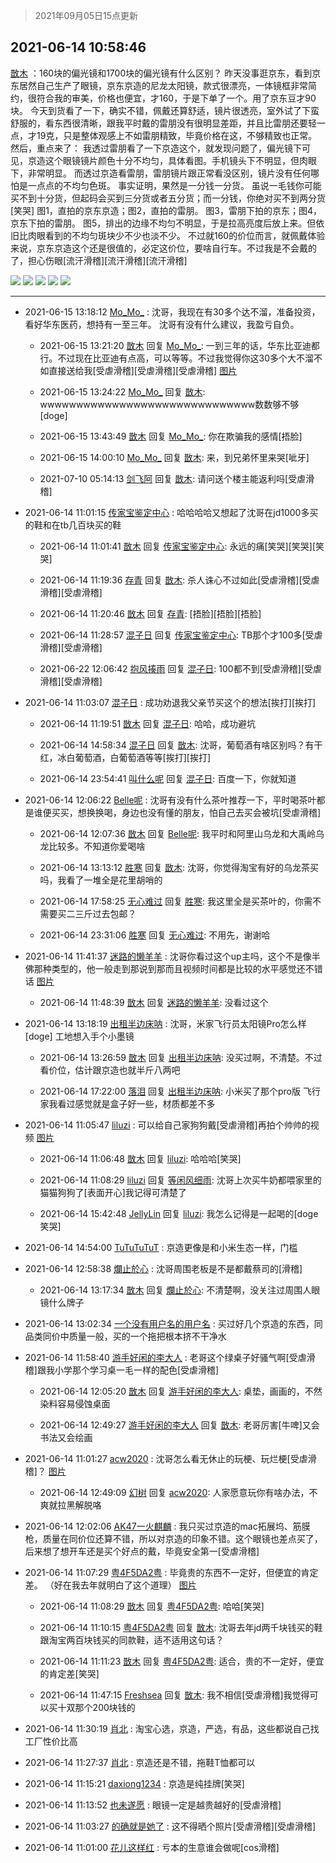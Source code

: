> 2021年09月05日15点更新
<link rel="stylesheet" href="https://cdn.jsdelivr.net/gh/taotie6/sampleJSON@main/css/photo_show.css">


 ## 2021-06-14 10:58:46 

 [㪚木](https://www.coolapk.com/feed/27722316?shareKey=NTZmODUxYTRiNzZhNjEzMTc4MGI~) ：160块的偏光镜和1700块的偏光镜有什么区别？
昨天没事逛京东，看到京东居然自己生产了眼镜，京东京造的尼龙太阳镜，款式很漂亮，一体镜框非常简约，很符合我的审美，价格也便宜，才160，于是下单了一个。用了京东豆才90块。
今天到货看了一下，确实不错，佩戴还算舒适，镜片很透亮<!--break-->，室外试了下蛮舒服的，看东西很清晰，跟我平时戴的雷朋没有很明显差距，并且比雷朋还要轻一点，才19克，只是整体观感上不如雷朋精致，毕竟价格在这，不够精致也正常。
然后，重点来了：
我透过雷朋看了一下京造这个，就发现问题了，偏光镜下可见，京造这个眼镜镜片颜色十分不均匀，具体看图。手机镜头下不明显，但肉眼下，非常明显。
而透过京造看雷朋，雷朋镜片跟正常看没区别，镜片没有任何哪怕是一点点的不均匀色斑。
事实证明，果然是一分钱一分货。
虽说一毛钱你可能买不到十分货，但起码会买到三分货或者五分货；而一分钱，你绝对买不到两分货[笑哭]
图1，直拍的京东京造；图2，直拍的雷朋。
图3，雷朋下拍的京东；图4，京东下拍的雷朋。
图5，排出的边缘不均匀不明显，于是拉高亮度后放上来。但依旧比肉眼看到的不均匀斑块少不少也淡不少。
不过就160的价位而言，就佩戴体验来说，京东京造这个还是很值的，必定这价位，要啥自行车。不过我是不会戴的了，担心伤眼[流汗滑稽][流汗滑稽][流汗滑稽] 

<div class="album">
<img class="img-item" src="http://image.coolapk.com/feed/2021/0614/10/1081091_7bd2d989_9521_9943@1034x1263.jpeg" />
<img class="img-item" src="http://image.coolapk.com/feed/2021/0614/10/1081091_7913f2e4_9521_9945@1014x1315.jpeg" />
<img class="img-item" src="http://image.coolapk.com/feed/2021/0614/10/1081091_cad9bedb_9521_9947@1014x1191.jpeg" />
<img class="img-item" src="http://image.coolapk.com/feed/2021/0614/10/1081091_8f748773_9521_9949@1028x1203.jpeg" />
<img class="img-item" src="http://image.coolapk.com/feed/2021/0614/10/1081091_abc3de20_9521_9951@2494x3325.jpeg" />
</div>

 ------- 

- 2021-06-15 13:18:12 [Mo_Mo_](uid=432865) : 沈哥，我现在有30多个达不溜，准备投资，看好华东医药，想持有一至三年。
沈哥有没有什么建议，我盈亏自负。 

    - 2021-06-15 13:21:20 [㪚木](uid=1081091) 回复 [Mo_Mo_](uid=432865): 一到三年的话，华东比亚迪都行。不过现在比亚迪有点高，可以等等。不过我觉得你这30多个大不溜不如直接送给我[受虐滑稽][受虐滑稽][受虐滑稽] [图片](http://image.coolapk.com/feed/2019/0515/09/1081091_3748_1897@180x122.gif)

    - 2021-06-15 13:24:22 [Mo_Mo_](uid=432865) 回复 [㪚木](uid=1081091): wwwwwwwwwwwwwwwwwwwwwwwwwwwwww数数够不够[doge] 

    - 2021-06-15 13:43:49 [㪚木](uid=1081091) 回复 [Mo_Mo_](uid=432865): 你在欺骗我的感情[捂脸] 

    - 2021-06-15 14:00:10 [Mo_Mo_](uid=432865) 回复 [㪚木](uid=1081091): 来，到兄弟怀里来哭[呲牙] 

    - 2021-07-10 05:14:13 [剑飞阿](uid=1634915) 回复 [㪚木](uid=1081091): 请问送个楼主能返利吗[受虐滑稽] 

- 2021-06-14 11:01:15 [传家宝鉴定中心](uid=1537223) : 哈哈哈哈又想起了沈哥在jd1000多买的鞋和在tb几百块买的鞋 

    - 2021-06-14 11:01:41 [㪚木](uid=1081091) 回复 [传家宝鉴定中心](uid=1537223): 永远的痛[笑哭][笑哭][笑哭] 

    - 2021-06-14 11:19:36 [存青](uid=1006954) 回复 [㪚木](uid=1081091): 杀人诛心不过如此[受虐滑稽][受虐滑稽][受虐滑稽] 

    - 2021-06-14 11:20:46 [㪚木](uid=1081091) 回复 [存青](uid=1006954): [捂脸][捂脸][捂脸] 

    - 2021-06-14 11:28:57 [混子日](uid=1878276) 回复 [传家宝鉴定中心](uid=1537223): TB那个才100多[受虐滑稽][受虐滑稽] 

    - 2021-06-22 12:06:42 [抱风揍雨](uid=457834) 回复 [混子日](uid=1878276): 100都不到[受虐滑稽][受虐滑稽][受虐滑稽] 

- 2021-06-14 11:03:07 [混子日](uid=1878276) : 成功劝退我父亲节买这个的想法[挨打][挨打] 

    - 2021-06-14 11:19:51 [㪚木](uid=1081091) 回复 [混子日](uid=1878276): 哈哈，成功避坑 

    - 2021-06-14 14:58:34 [混子日](uid=1878276) 回复 [㪚木](uid=1081091): 沈哥，葡萄酒有啥区别吗？有干红，冰白葡萄酒，白葡萄酒等等[挨打][挨打] 

    - 2021-06-14 23:54:41 [叫什么呢](uid=860840) 回复 [混子日](uid=1878276): 百度一下，你就知道 

- 2021-06-14 12:06:22 [Belle呢](uid=2085738) : 沈哥有没有什么茶叶推荐一下，平时喝茶叶都是谁便买买，想换换喝，身边也没有懂的朋友，怕自己去买会被坑[受虐滑稽] 

    - 2021-06-14 12:07:36 [㪚木](uid=1081091) 回复 [Belle呢](uid=2085738): 我平时和阿里山乌龙和大禹岭乌龙比较多。不知道你爱喝啥 

    - 2021-06-14 13:13:12 [胜寒](uid=621479) 回复 [㪚木](uid=1081091): 沈哥，你觉得淘宝有好的乌龙茶买吗，我看了一堆全是花里胡哨的 

    - 2021-06-14 17:58:25 [无心难过](uid=3681127) 回复 [胜寒](uid=621479): 我这里全是买茶叶的，你需不需要买二三斤过去包邮？ 

    - 2021-06-14 23:31:06 [胜寒](uid=621479) 回复 [无心难过](uid=3681127): 不用先，谢谢哈 

- 2021-06-14 11:41:37 [迷路的懒羊羊](uid=2943376) : 沈哥你看过这个up主吗，这个不是像半佛那种类型的，他一般走到那说到那而且视频时间都是比较的水平感觉还不错话 [图片](http://image.coolapk.com/feed/2021/0614/11/2943376_e8ae174f_2095_327@1240x6678.jpeg)

    - 2021-06-14 11:48:39 [㪚木](uid=1081091) 回复 [迷路的懒羊羊](uid=2943376): 没看过这个 

- 2021-06-14 13:18:19 [出租半边床呐](uid=3768992) : 沈哥，米家飞行员太阳镜Pro怎么样[doge]
工地想入手个小墨镜 

    - 2021-06-14 13:26:59 [㪚木](uid=1081091) 回复 [出租半边床呐](uid=3768992): 没买过啊，不清楚。不过看价位，估计跟京造也就半斤八两吧 

    - 2021-06-14 17:22:00 [落泪](uid=853402) 回复 [出租半边床呐](uid=3768992): 小米买了那个pro版 飞行家我看过感觉就是盒子好一些，材质都差不多 

- 2021-06-14 11:05:47 [liluzi](uid=3499639) : 可以给自己家狗狗戴[受虐滑稽]再拍个帅帅的视频 [图片](http://image.coolapk.com/feed/2021/0614/11/3499639_f491d9df_9931_2856@1080x2160.png)

    - 2021-06-14 11:06:48 [㪚木](uid=1081091) 回复 [liluzi](uid=3499639): 哈哈哈[笑哭] 

    - 2021-06-14 11:08:29 [liluzi](uid=3499639) 回复 [等闲风细雨](uid=2399554): 沈哥上次买牛奶都喂家里的猫猫狗狗了[表面开心]我记得可清楚了 

    - 2021-06-14 15:42:48 [JellyLin](uid=1372534) 回复 [liluzi](uid=3499639): 我怎么记得是一起喝的[doge笑哭] 

- 2021-06-14 14:54:00 [TuTuTuTuT](uid=1433312) : 京造更像是和小米生态一样，门槛 

- 2021-06-14 12:58:38 [爛止於心](uid=1059710) : 沈哥周围老板是不是都戴蔡司的[滑稽] 

    - 2021-06-14 13:17:34 [㪚木](uid=1081091) 回复 [爛止於心](uid=1059710): 不清楚啊，没关注过周围人眼镜什么牌子 

- 2021-06-14 13:02:34 [一个没有用户名的用户名](uid=1314924) : 买过好几个京造的东西，同品类同价中质量一般，买的一个拖把根本挤不干净水 

- 2021-06-14 11:58:40 [游手好闲的李大人](uid=1704844) : 老哥这个绿桌子好骚气啊[受虐滑稽]跟我小学那个学习桌一毛一样的配色[受虐滑稽] 

    - 2021-06-14 12:05:20 [㪚木](uid=1081091) 回复 [游手好闲的李大人](uid=1704844): 桌垫，画画的，不然染料容易侵蚀桌面 

    - 2021-06-14 12:49:27 [游手好闲的李大人](uid=1704844) 回复 [㪚木](uid=1081091): 老哥厉害[牛啤]又会书法又会绘画 

- 2021-06-14 11:01:27 [acw2020](uid=6251124) : 沈哥怎么看无休止的玩梗、玩烂梗[受虐滑稽]？ [图片](http://image.coolapk.com/feed/2021/0614/11/6251124_882074a0_9686_7139@1440x3168.jpeg)

    - 2021-06-14 12:49:09 [幻树](uid=1161182) 回复 [acw2020](uid=6251124): 人家愿意玩你有啥办法，不爽就拉黑解脱咯 

- 2021-06-14 12:02:06 [AK47一火麒麟](uid=722342) : 我只买过京造的mac拓展坞、筋膜枪，质量在同价位还算不错，所以对京造的印象不错。这个眼镜也差点买了，后来想了想开车还是买个好点的戴，毕竟安全第一[受虐滑稽] 

- 2021-06-14 11:07:29 [粤4F5DA2粤](uid=983185) : 毕竟贵的东西不一定好，但便宜的肯定差。
（好在我去年就明白了这个道理） [图片](http://image.coolapk.com/feed/2021/0614/11/983185_c1c77d2e_0048_575@1040x397.jpeg)

    - 2021-06-14 11:08:29 [㪚木](uid=1081091) 回复 [粤4F5DA2粤](uid=983185): 哈哈[笑哭] 

    - 2021-06-14 11:10:15 [粤4F5DA2粤](uid=983185) 回复 [㪚木](uid=1081091): 沈哥去年jd两千块钱买的鞋跟淘宝两百块钱买的同款鞋，适不适用这句话？ 

    - 2021-06-14 11:11:23 [㪚木](uid=1081091) 回复 [粤4F5DA2粤](uid=983185): 适合，贵的不一定好，便宜的肯定差[笑哭] 

    - 2021-06-14 11:47:15 [Freshsea](uid=1997345) 回复 [㪚木](uid=1081091): 我不相信[受虐滑稽]我觉得可以买十双那个200块钱的 

- 2021-06-14 11:30:19 [肖北](uid=1156293) : 淘宝心选，京造，严选，有品，这些都说自己找工厂性价比高 

- 2021-06-14 11:27:37 [肖北](uid=1156293) : 京造还是不错，拖鞋T恤都可以 

- 2021-06-14 11:15:21 [daxiong1234](uid=293333) : 京造是纯挂牌[笑哭] 

- 2021-06-14 11:13:52 [也未遂愿](uid=3056500) : 眼镜一定是越贵越好的[受虐滑稽] 

- 2021-06-14 11:03:27 [的确就是她了](uid=1548666) : 这不得晒个照片[受虐滑稽][受虐滑稽] 

- 2021-06-14 11:01:00 [花儿这样红](uid=3618501) : 亏本的生意谁会做呢[cos滑稽] 


